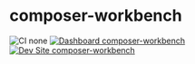 # composer-workbench

![CI none](https://img.shields.io/badge/ci-none-orange.svg)
[![Dashboard composer-workbench](https://img.shields.io/badge/dashboard-composer_workbench-yellow.svg)](https://dashboard.pantheon.io/sites/b6f371ff-d036-4bf6-a57b-6f2c73763add#dev/code)
[![Dev Site composer-workbench](https://img.shields.io/badge/site-composer_workbench-blue.svg)](http://dev-composer-workbench.pantheonsite.io/)